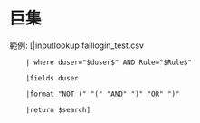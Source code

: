 巨集
===
範例:
       [|inputlookup faillogin_test.csv
       
        | where duser="$duser$" AND Rule="$Rule$"
        
        |fields duser 
        
        |format "NOT (" "(" "AND" ")" "OR" ")" 
        
        |return $search]

